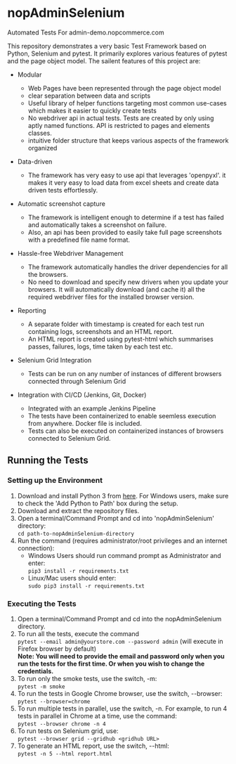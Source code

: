 # nopAdminSelenium
Automated Tests For admin-demo.nopcommerce.com

This repository demonstrates a very basic Test Framework based on Python, Selenium and pytest.
It primarily explores various features of pytest and the page object model.
The sailent features of this project are:

  - Modular
    - Web Pages have been represented through the page object model
    - clear separation between data and scripts
    - Useful library of helper functions targeting most common use-cases which makes it easier to quickly create tests
    - No webdriver api in actual tests. Tests are created by only using aptly named functions. API is restricted to pages and elements classes.
    - intuitive folder structure that keeps various aspects of the framework organized
    
  - Data-driven
    - The framework has very easy to use api that leverages 'openpyxl'. it makes it very easy to load data from excel sheets and create data driven tests effortlessly.
   
  - Automatic screenshot capture
    - The framework is intelligent enough to determine if a test has failed and automatically takes a screenshot on failure.
    - Also, an api has been provided to easily take full page screenshots with a predefined file name format.
  
  - Hassle-free Webdriver Management
    - The framework automatically handles the driver dependencies for all the browsers.
    - No need to download and specify new drivers when you update your browsers. It will automatically download (and cache it) all the required webdriver files for the installed browser version. 

  - Reporting
    - A separate folder with timestamp is created for each test run containing logs, screenshots and an HTML report.
    - An HTML report is created using pytest-html which summarises passes, failures, logs, time taken by each test etc.

  - Selenium Grid Integration
    - Tests can be run on any number of instances of different browsers connected through Selenium Grid
    
  - Integration with CI/CD (Jenkins, Git, Docker)
    - Integrated with an example Jenkins Pipeline
    - The tests have been containerized to enable seemless execution from anywhere. Docker file is included.
    - Tests can also be executed on containerized instances of browsers connected to Selenium Grid.

## Running the Tests
### Setting up the Environment
1. Download and install Python 3 from [here](https://www.python.org/downloads/). For Windows users, make sure to check the 'Add Python to Path' box during the setup.
2. Download and extract the repository files.
3. Open a terminal/Command Prompt and cd into 'nopAdminSelenium' directory:  
   `cd path-to-nopAdminSelenium-directory`
4. Run the command (requires administrator/root privileges and an internet connection):
    + Windows Users should run command prompt as Administrator and enter:  
      `pip3 install -r requirements.txt`
    + Linux/Mac users should enter:  
      `sudo pip3 install -r requirements.txt`

### Executing the Tests
1. Open a terminal/Command Prompt and cd into the nopAdminSelenium directory.
2. To run all the tests, execute the command  
   `pytest --email admin@yourstore.com --password admin` (will execute in Firefox browser by default)  
   **Note: You will need to provide the email and password only when you run the tests for the first time. Or when you wish to change the credentials.**
3. To run only the smoke tests, use the switch, -m:  
   `pytest -m smoke`
4. To run the tests in Google Chrome browser, use the switch, --browser:  
   `pytest --browser=chrome`
5. To run multiple tests in parallel, use the switch, -n. For example, to run 4 tests in parallel in Chrome at a time, use the command:  
   `pytest --browser chrome -n 4`
6. To run tests on Selenium grid, use:  
    `pytest --browser grid --gridhub <gridhub URL>`
7. To generate an HTML report, use the switch, --html:  
   `pytest -n 5 --html report.html`